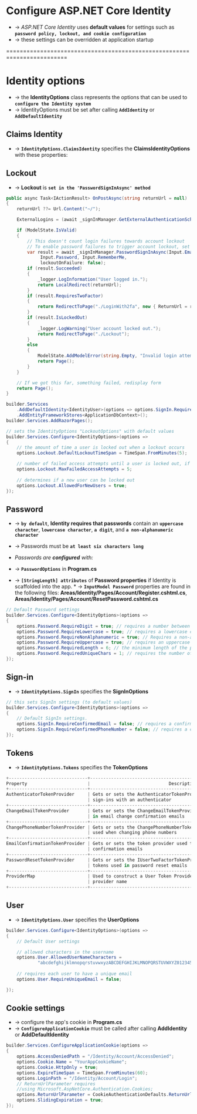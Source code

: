 
# Configure ASP.NET Core Identity
* -> _ASP.NET Core Identity_ uses **default values** for settings such as **`password policy, lockout, and cookie configuration`**
* -> these settings can be overridden at application startup

========================================================================
# Identity options
* -> the **IdentityOptions** class represents the options that can be used to **`configure the Identity system`**
* -> IdentityOptions must be set after calling **`AddIdentity`** or **`AddDefaultIdentity`**

## Claims Identity
* -> **`IdentityOptions.ClaimsIdentity`** specifies the **ClaimsIdentityOptions** with these properties:

## Lockout
* -> **Lockout** is **`set in the 'PasswordSignInAsync' method`**

```cs
public async Task<IActionResult> OnPostAsync(string returnUrl = null)
{
    returnUrl ??= Url.Content("~/");

    ExternalLogins = (await _signInManager.GetExternalAuthenticationSchemesAsync()).ToList();

    if (ModelState.IsValid)
    {
        // This doesn't count login failures towards account lockout
        // To enable password failures to trigger account lockout, set lockoutOnFailure: true
        var result = await _signInManager.PasswordSignInAsync(Input.Email,
             Input.Password, Input.RememberMe,
             lockoutOnFailure: false);
        if (result.Succeeded)
        {
            _logger.LogInformation("User logged in.");
            return LocalRedirect(returnUrl);
        }
        if (result.RequiresTwoFactor)
        {
            return RedirectToPage("./LoginWith2fa", new { ReturnUrl = returnUrl, RememberMe = Input.RememberMe });
        }
        if (result.IsLockedOut)
        {
            _logger.LogWarning("User account locked out.");
            return RedirectToPage("./Lockout");
        }
        else
        {
            ModelState.AddModelError(string.Empty, "Invalid login attempt.");
            return Page();
        }
    }

    // If we got this far, something failed, redisplay form
    return Page();
}
```

```cs - "Lockout options" are set in Program.cs
builder.Services
    .AddDefaultIdentity<IdentityUser>(options => options.SignIn.RequireConfirmedAccount = true)
    .AddEntityFrameworkStores<ApplicationDbContext>();
builder.Services.AddRazorPages();

// sets the IdentityOptions "LockoutOptions" with default values 
builder.Services.Configure<IdentityOptions>(options =>
{
    // the amount of time a user is locked out when a lockout occurs
    options.Lockout.DefaultLockoutTimeSpan = TimeSpan.FromMinutes(5);

    // number of failed access attempts until a user is locked out, if lockout is enabled.
    options.Lockout.MaxFailedAccessAttempts = 5;
    
    // determines if a new user can be locked out
    options.Lockout.AllowedForNewUsers = true;
});
```

## Password
* -> **`by default`**, **Identity requires that passwords** contain an **`uppercase character`**, **`lowercase character`**, **`a digit`**, and **`a non-alphanumeric character`**
* -> Passwords must be **`at least six characters long`**

* _Passwords are **configured** with:_
* -> **`PasswordOptions`** in **Program.cs**
* -> **`[StringLength] attributes`** of **Password properties** if Identity is scaffolded into the app. * -> **`InputModel Password`** properties are found in the following files: **Areas/Identity/Pages/Account/Register.cshtml.cs**, **Areas/Identity/Pages/Account/ResetPassword.cshtml.cs**

```cs
// Default Password settings
builder.Services.Configure<IdentityOptions>(options =>
{
    options.Password.RequireDigit = true; // requires a number between 0-9 in the password
    options.Password.RequireLowercase = true; // requires a lowercase character in the password
    options.Password.RequireNonAlphanumeric = true; // Requires a non-alphanumeric character in the password
    options.Password.RequireUppercase = true; // requires an uppercase character in the password
    options.Password.RequiredLength = 6; // the minimum length of the password
    options.Password.RequiredUniqueChars = 1; // requires the number of distinct characters in the password (only applies to ASP.NET Core 2.0 or later)
});
```

## Sign-in
* -> **`IdentityOptions.SignIn`** specifies the **SignInOptions**

```cs
// this sets SignIn settings (to default values)
builder.Services.Configure<IdentityOptions>(options =>
{
    // Default SignIn settings.
    options.SignIn.RequireConfirmedEmail = false; // requires a confirmed email to sign in
    options.SignIn.RequireConfirmedPhoneNumber = false; // requires a confirmed phone number to sign in
});
```

## Tokens
* -> **`IdentityOptions.Tokens`** specifies the **TokenOptions**

```cs
+------------------------------+-------------------------------------------------------------------------+
Property                       |                              Description                                |
+------------------------------+-------------------------------------------------------------------------+
AuthenticatorTokenProvider     | Gets or sets the AuthenticatorTokenProvider used to validate two-factor | 
                               | sign-ins with an authenticator                                          |
+------------------------------+-------------------------------------------------------------------------+
ChangeEmailTokenProvider       | Gets or sets the ChangeEmailTokenProvider used to generate tokens used  |
                               | in email change confirmation emails                                     |
+------------------------------+-------------------------------------------------------------------------+
ChangePhoneNumberTokenProvider | Gets or sets the ChangePhoneNumberTokenProvider used to generate tokens |
                               | used when changing phone numbers                                        |
+------------------------------+-------------------------------------------------------------------------+
EmailConfirmationTokenProvider | Gets or sets the token provider used to generate tokens used in account |
                               | confirmation emails                                                     |
+------------------------------+-------------------------------------------------------------------------+
PasswordResetTokenProvider     | Gets or sets the IUserTwoFactorTokenProvider<TUser> used to generate    |
                               | tokens used in password reset emails                                    |
+------------------------------+-------------------------------------------------------------------------+
ProviderMap                    | Used to construct a User Token Provider with the key used as the        | 
                               | provider name                                                           |
+------------------------------+-------------------------------------------------------------------------+
```

## User
* -> **`IdentityOptions.User`** specifies the **UserOptions**

```cs
builder.Services.Configure<IdentityOptions>(options =>
{
    // Default User settings

    // allowed characters in the username
    options.User.AllowedUserNameCharacters =
            "abcdefghijklmnopqrstuvwxyzABCDEFGHIJKLMNOPQRSTUVWXYZ0123456789-._@+";
    
    // requires each user to have a unique email
    options.User.RequireUniqueEmail = false;

});
```

## Cookie settings
* -> configure the app's cookie in **Program.cs**
* -> **`ConfigureApplicationCookie`** must be called after calling **AddIdentity** or **AddDefaultIdentity**

```cs
builder.Services.ConfigureApplicationCookie(options =>
{
    options.AccessDeniedPath = "/Identity/Account/AccessDenied";
    options.Cookie.Name = "YourAppCookieName";
    options.Cookie.HttpOnly = true;
    options.ExpireTimeSpan = TimeSpan.FromMinutes(60);
    options.LoginPath = "/Identity/Account/Login";
    // ReturnUrlParameter requires 
    //using Microsoft.AspNetCore.Authentication.Cookies;
    options.ReturnUrlParameter = CookieAuthenticationDefaults.ReturnUrlParameter;
    options.SlidingExpiration = true;
});
```
